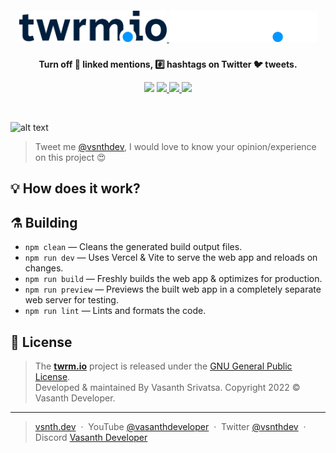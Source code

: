 <h5 align="center">
    <a href="https://twrm.io#gh-light-mode-only" target="_blank" rel="noopener">
        <img src="public/logoLight.svg" alt="twrm.io" height="50">
    </a>
    <a href="https://twrm.io#gh-dark-mode-only" target="_blank" rel="noopener">
        <img src="public/logoDark.svg" alt="twrm.io" height="50">
    </a>
</h5>
<p align="center"><strong>Turn off 🔗 linked mentions, #️⃣ hashtags on Twitter 🐦 tweets.</strong></p>
<p align="center">
    <a target="_blank" rel="noopener">
        <img src="https://img.shields.io/badge/Vercel-2F2625?style=flat-square&logo=vercel&logoColor=white">
    </a>
    <a href="https://github.com/vsnthdev/twrm.io/issues">
        <img src="https://img.shields.io/github/issues/vsnthdev/twrm.io.svg?style=flat-square">
    </a>
    <a href="https://github.com/vsnthdev/twrm.io/commits/main">
        <img src="https://img.shields.io/github/last-commit/vsnthdev/twrm.io.svg?style=flat-square">
    </a>
    <a href="https://vas.cx/discord">
        <img src="https://img.shields.io/discord/600920475341946893?color=5865F2&label=Discord&logo=discord&logoColor=white&style=flat-square">
    </a>
</p>
<br>

![alt text](public/demo.gif)

<!-- header -->

<!-- full description -->

> Tweet me <a target="_blank" rel="noopener" href="https://vas.cx/twitter">@vsnthdev</a>, I would love to know your opinion/experience on this project 😍

<!-- ## 📘 Usage -->

<!-- ## 🛠 Tooling -->

<!-- section:how-it-works -->

## 💡 How does it work?

<!-- section:end:how-it-works -->

## ⚗️ Building

-   `npm clean` — Cleans the generated build output files.
-   `npm run dev` — Uses Vercel & Vite to serve the web app and reloads on changes.
-   `npm run build` — Freshly builds the web app & optimizes for production.
-   `npm run preview` — Previews the built web app in a completely separate web server for testing.
-   `npm run lint` — Lints and formats the code.

<!-- footer -->

## 📰 License

> The **[twrm.io](https://twrm.io)** project is released under the [GNU General Public License](LICENSE.md). <br> Developed &amp; maintained By Vasanth Srivatsa. Copyright 2022 © Vasanth Developer.
<hr>

> <a href="https://vsnth.dev" target="_blank" rel="noopener">vsnth.dev</a> &nbsp;&middot;&nbsp;
> YouTube <a href="https://vas.cx/videos" target="_blank" rel="noopener">@vasanthdeveloper</a> &nbsp;&middot;&nbsp;
> Twitter <a href="https://vas.cx/twitter" target="_blank" rel="noopener">@vsnthdev</a> &nbsp;&middot;&nbsp;
> Discord <a href="https://vas.cx/discord" target="_blank" rel="noopener">Vasanth Developer</a>
